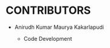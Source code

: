 <h1>CONTRIBUTORS</h1>
<ul><li>Anirudh Kumar Maurya Kakarlapudi</li></ul>
<ul><ul><li>Code Development</li></ul></ul>

